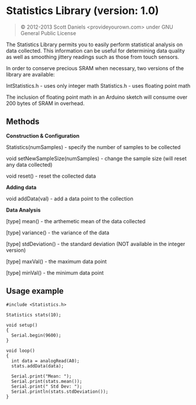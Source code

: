 # Statistics Library (version: 1.0)

> &copy; 2012-2013 Scott Daniels <provideyourown.com>
> under GNU General Public License

The Statistics Library permits you to easily perform statistical analysis 
on data collected. This information can be useful for determining data
quality as well as smoothing jittery readings such as those from touch
sensors.

In order to conserve precious SRAM when necessary, two versions of the
library are available:

IntStatistics.h - uses only integer math
Statistics.h - uses floating point math

The inclusion of floating point math in an Arduino sketch will consume
over 200 bytes of SRAM in overhead.

## Methods


**Construction & Configuration**

Statistics(numSamples) - specify the number of samples to be collected

void setNewSampleSize(numSamples) - change the sample size (will reset any data collected)

void reset() - reset the collected data

**Adding data**

void addData(val) - add a data point to the collection

**Data Analysis**

[type] mean() - the arthemetic mean of the data collected

[type] variance() - the variance of the data

[type] stdDeviation() - the standard deviation (NOT available in the integer version)

[type] maxVal() - the maximum data point

[type] minVal() - the minimum data point

## Usage example

    #include <Statistics.h>

    Statistics stats(10);
    
    void setup()
    {
      Serial.begin(9600);
    }
    
    void loop()
    {
      int data = analogRead(A0);
      stats.addData(data);
      
      Serial.print("Mean: ");
      Serial.print(stats.mean());
      Serial.print(" Std Dev: ");
      Serial.println(stats.stdDeviation());
    }
